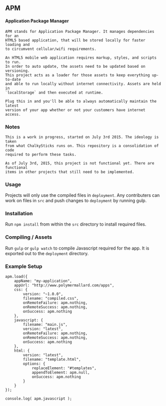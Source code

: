 ## APM
#### Application Package Manager

    APM stands for Application Package Manager. It manages dependencies for an
    HTML5 based application, that will be stored locally for faster loading and
    to circumvent cellular/wifi requirements.

    An HTML5 mobile web application requires markup, styles, and scripts to run.
    In order to auto update, the assets need to be updated based on versioning.
    This project acts as a loader for those assets to keep everything up-to-date
    and able to run locally without internet connectivity. Assets are held in
    `localStorage` and then executed at runtime.

    Plug this in and you'll be able to always automatically maintain the latest
    version of your app whether or not your customers have internet access.


### Notes

    This is a work in progress, started on July 3rd 2015. The ideology is taken
    from what ChalkySticks runs on. This repository is a consolidation of code
    required to perform these tasks.

    As of July 3rd, 2015, this project is not functional yet. There are functional
    items in other projects that still need to be implemented.

### Usage

Projects will only use the compiled files in `deployment`. Any contributers
can work on files in `src` and push changes to `deployment` by running gulp.


### Installation

Run `npm install` from within the `src` directory to install required
files.


### Compiling / Assets

Run `gulp` or `gulp watch` to compile Javascript required for the app. It
is exported out to the `deployment` directory.

### Example Setup

    apm.load({
        appName: "my-application",
        appUrl: "http://www.polymermallard.com/apps",
        css: {
            version: "~1.0.0",
            filename: "compiled.css",
            onRemoteFailure: apm.nothing,
            onRemoteSuccess: apm.nothing,
            onSuccess: apm.nothing
        },
        javascript: {
            filename: "main.js",
            version: "latest",
            onRemoteFailure: apm.nothing,
            onRemoteSuccess: apm.nothing,
            onSuccess: apm.nothing
        },
        html: {
            version: "latest",
            filename: "template.html",
            options: {
                replaceElement: "#templates",
                appendToElement: apm.null,
                onSuccess: apm.nothing
            }
        }
    });

    console.log( apm.javascript );
